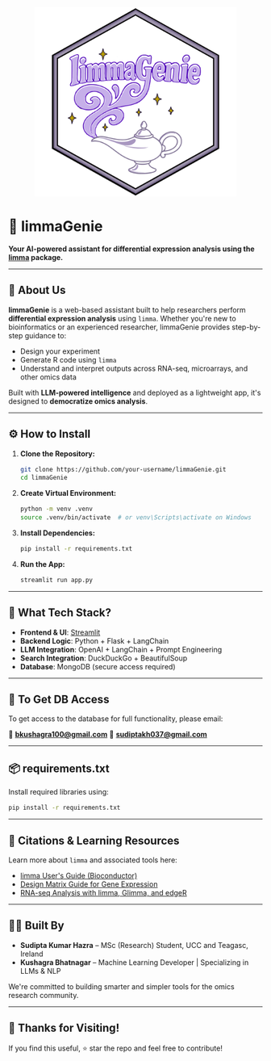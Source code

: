 <p align="center">
  <img src="images/limmaGenie Logo_colour.png" alt="limmaGenie Logo" width="400"/>
</p>

# 🌟 limmaGenie

**Your AI-powered assistant for differential expression analysis using the [limma](https://bioconductor.org/packages/release/bioc/html/limma.html) package.**

---

## 📌 About Us

**limmaGenie** is a web-based assistant built to help researchers perform **differential expression analysis** using `limma`. Whether you're new to bioinformatics or an experienced researcher, limmaGenie provides step-by-step guidance to:

- Design your experiment
- Generate R code using `limma`
- Understand and interpret outputs across RNA-seq, microarrays, and other omics data

Built with **LLM-powered intelligence** and deployed as a lightweight app, it's designed to **democratize omics analysis**.

---

## ⚙️ How to Install

1. **Clone the Repository:**

   ```bash
   git clone https://github.com/your-username/limmaGenie.git
   cd limmaGenie
   ```

2. **Create Virtual Environment:**

   ```bash
   python -m venv .venv
   source .venv/bin/activate  # or venv\Scripts\activate on Windows
   ```

3. **Install Dependencies:**

   ```bash
   pip install -r requirements.txt
   ```

4. **Run the App:**
   ```bash
   streamlit run app.py
   ```

---

## 🧠 What Tech Stack?

- **Frontend & UI**: [Streamlit](https://streamlit.io/)
- **Backend Logic**: Python + Flask + LangChain
- **LLM Integration**: OpenAI + LangChain + Prompt Engineering
- **Search Integration**: DuckDuckGo + BeautifulSoup
- **Database**: MongoDB (secure access required)

---

## 🔐 To Get DB Access

To get access to the database for full functionality, please email:

📧 **bkushagra100@gmail.com**
📧 **sudiptakh037@gmail.com**

---

## 📦 requirements.txt

Install required libraries using:

```bash
pip install -r requirements.txt
```

---

## 📘 Citations & Learning Resources

Learn more about `limma` and associated tools here:

- [limma User's Guide (Bioconductor)](https://bioconductor.org/packages/release/bioc/vignettes/limma/inst/doc/usersguide.pdf)
- [Design Matrix Guide for Gene Expression](https://bioconductor.org/help/workflows/limmaWorkflows/)
- [RNA-seq Analysis with limma, Glimma, and edgeR](https://f1000research.com/articles/5-1408)

---

## 👨‍🔬 Built By

- **Sudipta Kumar Hazra** – MSc (Research) Student, UCC and Teagasc, Ireland
- **Kushagra Bhatnagar** – Machine Learning Developer | Specializing in LLMs & NLP

We're committed to building smarter and simpler tools for the omics research community.

---

## 💬 Thanks for Visiting!

If you find this useful, ⭐ star the repo and feel free to contribute!
